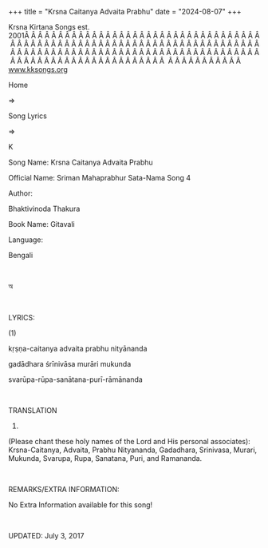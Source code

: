 +++ 
title = "Krsna Caitanya Advaita Prabhu"
date = "2024-08-07"
+++

Krsna Kirtana Songs est. 2001Â Â Â Â Â Â Â Â Â Â Â Â Â Â Â Â Â Â Â Â Â Â Â Â Â Â Â Â Â Â Â Â Â Â Â Â Â Â Â Â Â Â Â Â Â Â Â Â Â Â Â Â Â Â Â Â Â Â Â Â Â Â Â Â Â Â Â Â Â Â Â Â Â Â Â Â Â Â Â Â Â Â Â Â Â Â Â Â Â Â Â Â Â Â Â Â Â Â Â Â Â Â Â Â Â Â Â Â Â Â Â Â Â Â Â Â Â Â Â Â Â Â Â Â Â Â Â Â Â Â Â Â  Â Â Â Â Â Â Â Â Â Â Â  
www.kksongs.org








Home
 
⇒
 
Song Lyrics
 
⇒
 
K


Song
Name: Krsna Caitanya Advaita Prabhu


Official
Name: Sriman Mahaprabhur Sata-Nama Song 4


Author:

Bhaktivinoda
Thakura


Book
Name: 
Gitavali


Language:

Bengali


 








অ








 


LYRICS:


(1)


kṛṣṇa-caitanya
advaita prabhu nityānanda


gadādhara
śrīnivāsa murāri mukunda


svarūpa-rūpa-sanātana-purī-rāmānanda


 


TRANSLATION


1)
(Please chant these holy names of the Lord and His personal associates):
Krsna-Caitanya, Advaita, Prabhu Nityananda, Gadadhara, Srinivasa, Murari,
Mukunda, Svarupa, Rupa, Sanatana, Puri, and Ramananda.


 


REMARKS/EXTRA
INFORMATION:


No
Extra Information available for this song!


 


UPDATED:
 July 3, 2017